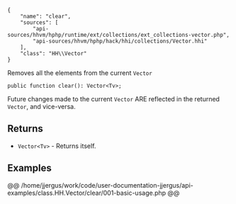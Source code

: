 ``` yamlmeta
{
    "name": "clear",
    "sources": [
        "api-sources/hhvm/hphp/runtime/ext/collections/ext_collections-vector.php",
        "api-sources/hhvm/hphp/hack/hhi/collections/Vector.hhi"
    ],
    "class": "HH\\Vector"
}
```




Removes all the elements from the current ` Vector `




``` Hack
public function clear(): Vector<Tv>;
```




Future changes made to the current ` Vector ` ARE reflected in the
returned `` Vector ``, and vice-versa.




## Returns




+ ` Vector<Tv> ` - Returns itself.




## Examples










@@ /home/jjergus/work/code/user-documentation-jjergus/api-examples/class.HH.Vector/clear/001-basic-usage.php @@
<!-- HHAPIDOC -->
